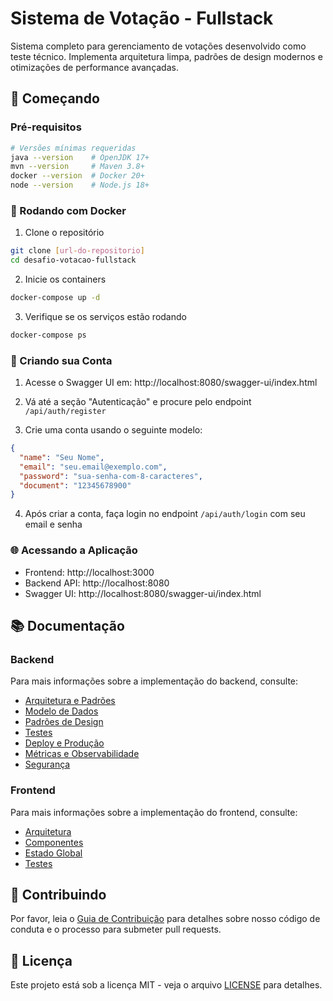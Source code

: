 # Sistema de Votação - Fullstack

Sistema completo para gerenciamento de votações desenvolvido como teste técnico. Implementa arquitetura limpa, padrões de design modernos e otimizações de performance avançadas.

## 🚀 Começando

### Pré-requisitos

```bash
# Versões mínimas requeridas
java --version    # OpenJDK 17+
mvn --version     # Maven 3.8+
docker --version  # Docker 20+
node --version    # Node.js 18+
```

### 🐳 Rodando com Docker

1. Clone o repositório
```bash
git clone [url-do-repositorio]
cd desafio-votacao-fullstack
```

2. Inicie os containers
```bash
docker-compose up -d
```

3. Verifique se os serviços estão rodando
```bash
docker-compose ps
```

### 📝 Criando sua Conta

1. Acesse o Swagger UI em: http://localhost:8080/swagger-ui/index.html

2. Vá até a seção "Autenticação" e procure pelo endpoint `/api/auth/register`

3. Crie uma conta usando o seguinte modelo:
```json
{
  "name": "Seu Nome",
  "email": "seu.email@exemplo.com",
  "password": "sua-senha-com-8-caracteres",
  "document": "12345678900"
}
```

4. Após criar a conta, faça login no endpoint `/api/auth/login` com seu email e senha

### 🌐 Acessando a Aplicação

- Frontend: http://localhost:3000
- Backend API: http://localhost:8080
- Swagger UI: http://localhost:8080/swagger-ui/index.html

## 📚 Documentação

### Backend

Para mais informações sobre a implementação do backend, consulte:

- [Arquitetura e Padrões](backend-java/docs/ARCHITECTURE.md)
- [Modelo de Dados](backend-java/docs/DATABASE.md)
- [Padrões de Design](backend-java/docs/PATTERNS.md)
- [Testes](backend-java/docs/TESTS.md)
- [Deploy e Produção](backend-java/docs/DEPLOY.md)
- [Métricas e Observabilidade](backend-java/docs/METRICS.md)
- [Segurança](backend-java/docs/SECURITY.md)

### Frontend

Para mais informações sobre a implementação do frontend, consulte:

- [Arquitetura](web/docs/ARCHITECTURE.md)
- [Componentes](web/docs/COMPONENTS.md)
- [Estado Global](web/docs/STATE.md)
- [Testes](web/docs/TESTS.md)

## 🤝 Contribuindo

Por favor, leia o [Guia de Contribuição](CONTRIBUTING.md) para detalhes sobre nosso código de conduta e o processo para submeter pull requests.

## 📄 Licença

Este projeto está sob a licença MIT - veja o arquivo [LICENSE](LICENSE) para detalhes.
